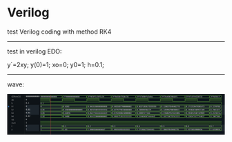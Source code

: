 # Verilog
test Verilog coding with method RK4 
_________
test in verilog EDO:

y´=2xy;
y(0)=1;
xo=0;
y0=1;
h=0.1;
__________
wave:

<img src="https://github.com/gccosi/Verilog/blob/main/RK4.png" />
